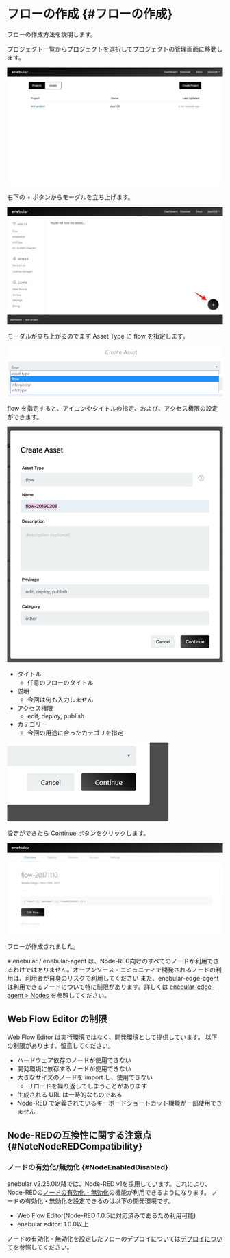 # フローの作成 {#フローの作成}

フローの作成方法を説明します。

プロジェクト一覧からプロジェクトを選択してプロジェクトの管理画面に移動します。

![projects](./../../img/Flow/CreateFlow-projects.png)

右下の + ボタンからモーダルを立ち上げます。

![plus](./../../img/Flow/CreateFlow-plus.png)

モーダルが立ち上がるのでまず Asset Type に flow を指定します。

![asettype](./../../img/Flow/CreateFlow-asettype.png)

flow を指定すると、アイコンやタイトルの指定、および、アクセス権限の設定ができます。

![modal](./../../img/Flow/CreateFlow-modal.png)

- タイトル
  - 任意のフローのタイトル
- 説明
  - 今回は何も入力しません
- アクセス権限
  - edit, deploy, publish
- カテゴリー
  - 今回の用途に合ったカテゴリを指定

![continue](./../../img/Flow/CreateFlow-continue.png)

設定ができたら Continue ボタンをクリックします。

![created](./../../img/Flow/CreateFlow-created.png)

フローが作成されました。

※ enebular / enebular-agent は、Node-RED向けのすべてのノードが利用できるわけではありません。オープンソース・コミュニティで開発されるノードの利用は、利用者が自身のリスクで利用してください
また、enebular-edge-agentは利用できるノードについて特に制限があります。詳しくは [enebular-edge-agent > Nodes](./../EnebularEdgeAgent/Nodes.md) を参照してください。

## Web Flow Editor の制限

Web Flow Editor は実行環境ではなく、開発環境として提供しています。
以下の制限があります。留意してください。

- ハードウェア依存のノードが使用できない
- 開発環境に依存するノードが使用できない
- 大きなサイズのノードを import し、使用できない
  - リロードを繰り返してしまうことがあります
- 生成される URL は一時的なものである
- Node-RED で定義されているキーボードショートカット機能が一部使用できません

## Node-REDの互換性に関する注意点 {#NoteNodeREDCompatibility}

### ノードの有効化/無効化 {#NodeEnabledDisabled}

enebular v2.25.0以降では、Node-RED v1を採用しています。これにより、Node-REDの[ノードの有効化・無効化](https://nodered.jp/docs/user-guide/editor/workspace/nodes#%E3%83%8E%E3%83%BC%E3%83%89%E3%81%AE%E6%9C%89%E5%8A%B9%E5%8C%96%E7%84%A1%E5%8A%B9%E5%8C%96)の機能が利用できるようになります。
ノードの有効化・無効化を設定できるのは以下の開発環境です。

* Web Flow Editor(Node-RED 1.0.5に対応済みであるため利用可能)
* enebular editor: 1.0.0以上

ノードの有効化・無効化を設定したフローのデプロイについては[デプロイについて](../Deploy/index.md#NodeEnabledDisabled)を参照してください。